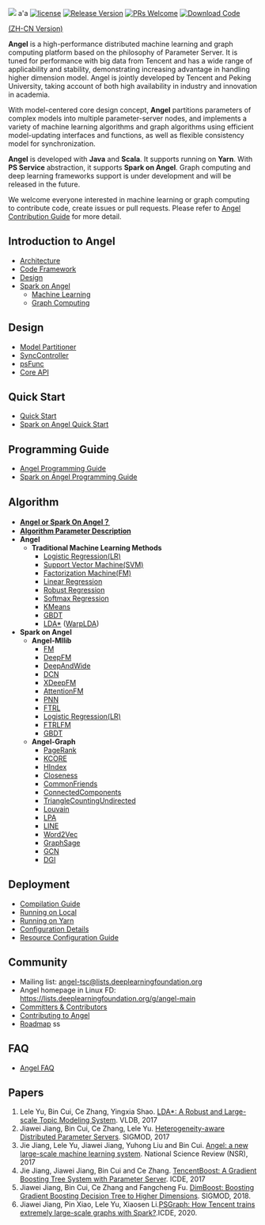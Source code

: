 ![](assets/angel_logo.png)
a'a
[![license](http://img.shields.io/badge/license-Apache2.0-brightgreen.svg?style=flat)](https://github.com/Angel-ML/angel/blob/branch-3.2.0/LICENSE.TXT)
[![Release Version](https://img.shields.io/badge/release-3.1.0-red.svg)](https://github.com/tencent/angel/releases)
[![PRs Welcome](https://img.shields.io/badge/PRs-welcome-brightgreen.svg)](https://github.com/tencent/angel/pulls)
[![Download Code](https://img.shields.io/badge/download-zip-green.svg)](https://github.com/Angel-ML/angel/archive/refs/heads/branch-3.2.0.zip)

[(ZH-CN Version)](./README_CN.md)

**Angel** is a high-performance distributed machine learning and graph computing platform based on the philosophy of Parameter Server. It is tuned for performance with big data from Tencent and has a wide range of applicability and stability, demonstrating increasing advantage in handling higher dimension model. Angel is jointly developed by Tencent and Peking University, taking account of both high availability  in industry and innovation in academia.

With model-centered core design concept, **Angel** partitions parameters of complex models into multiple parameter-server nodes, and implements a variety of machine learning algorithms and graph algorithms using efficient model-updating interfaces and functions, as well as flexible consistency model for synchronization.

**Angel** is developed with **Java** and **Scala**.  It supports running on **Yarn**. With **PS Service** abstraction, it supports **Spark on Angel**.  Graph computing and deep learning frameworks support is under development and will be released in the future.

We welcome everyone interested in machine learning or graph computing to contribute code, create issues or pull requests. Please refer to  [Angel Contribution Guide](https://github.com/Tencent/angel/blob/master/CONTRIBUTING.md) for more detail.

## Introduction to Angel

* [Architecture](./docs/overview/architecture_en.md)
* [Code Framework](./docs/overview/code_framework_en.md)
* [Design](./docs/overview/design_philosophy_en.md)
* [Spark on Angel](./docs/overview/spark_on_angel_en.md)
  * [Machine Learning](./docs/overview/spark_on_angel_mllib.md)
  * [Graph Computing](./docs/overview/angel_graph_sona.md)

## Design

- [Model Partitioner](./docs/design/model_partitioner_en.md)
- [SyncController](./docs/design/sync_controller_en.md)
- [psFunc](./docs/design/psfFunc_en.md)
- [Core API](./docs/apis/core_api_en.md)


## Quick Start
* [Quick Start](./docs/tutorials/angel_ps_quick_start_en.md)
* [Spark on Angel Quick Start](./docs/tutorials/spark_on_angel_quick_start_en.md)


## Programming Guide

* [Angel Programming Guide](./docs/programmers_guide/angel_programing_guide_en.md)
* [Spark on Angel Programming Guide](./docs/programmers_guide/spark_on_angel_programing_guide_en.md)

## Algorithm

- [**Angel or Spark On Angel？**](./docs/algo/angel_or_spark_on_angel.md)
- [**Algorithm Parameter Description**](./docs/algo/model_config_details.md)
- **Angel**
  - **Traditional Machine Learning Methods**
    - [Logistic Regression(LR)](./docs/algo/lr_on_angel_en.md)
    - [Support Vector Machine(SVM)](./docs/algo/svm_on_angel_en.md)
    - [Factorization Machine(FM)](./docs/algo/fm_on_angel.md)
    - [Linear Regression](./docs/algo/linear_on_angel_en.md)
    - [Robust Regression](./docs/algo/robust_on_angel_en.md)
    - [Softmax Regression](./docs/algo/softmax_on_angel_en.md)
    - [KMeans](./docs/algo/kmeans_on_angel_en.md)
    - [GBDT](./docs/algo/gbdt_on_angel_en.md)
    - [LDA\*](./docs/algo/lda_on_angel_en.md) ([WarpLDA](./docs/algo/warp_lda_on_angel.md))
- **Spark on Angel**
  - **Angel-Mllib**
    - [FM](https://github.com/Angel-ML/PyTorch-On-Angel/blob/branch-0.2.0/docs/recommendation.md)
    - [DeepFM](https://github.com/Angel-ML/PyTorch-On-Angel/blob/branch-0.2.0/docs/recommendation.md)
    - [DeepAndWide](https://github.com/Angel-ML/PyTorch-On-Angel/blob/branch-0.2.0/docs/recommendation.md)
    - [DCN](https://github.com/Angel-ML/PyTorch-On-Angel/blob/branch-0.2.0/docs/recommendation.md)
    - [XDeepFM](https://github.com/Angel-ML/PyTorch-On-Angel/blob/branch-0.2.0/docs/recommendation.md)
    - [AttentionFM](https://github.com/Angel-ML/PyTorch-On-Angel/blob/branch-0.2.0/docs/recommendation.md)
    - [PNN](https://github.com/Angel-ML/PyTorch-On-Angel/blob/branch-0.2.0/docs/recommendation.md)
    - [FTRL](./docs/algo/ftrl_lr_spark.md)
    - [Logistic Regression(LR)](./docs/algo/sona/lr_sona.md)
    - [FTRLFM](./docs/algo/ftrl_fm_spark_en.md)
    - [GBDT](./docs/algo/sona/feature_gbdt_sona.md)
  - **Angel-Graph**
    - [PageRank](./docs/algo/sona/pagerank_on_sona_en.md)
    - [KCORE](./docs/algo/sona/kcore_sona_en.md)
    - [HIndex](./docs/algo/sona/hindex_sona_en.md)
    - [Closeness](./docs/algo/sona/closeness_sona_en.md)
    - [CommonFriends](./docs/algo/sona/commonfriends_sona_en.md)
    - [ConnectedComponents](./docs/algo/sona/CC_sona_en.md)
    - [TriangleCountingUndirected](./docs/algo/sona/triangle_count_undirected_en.md)
    - [Louvain](./docs/algo/sona/louvain_sona_en.md)
    - [LPA](./docs/algo/sona/LPA_sona_en.md)
    - [LINE](./docs/algo/sona/line_sona_en.md)
    - [Word2Vec](./docs/algo/sona/word2vec_sona_en.md)
    - [GraphSage](https://github.com/Angel-ML/PyTorch-On-Angel/blob/branch-0.2.0/docs/graph.md)
    - [GCN](https://github.com/Angel-ML/PyTorch-On-Angel/blob/branch-0.2.0/docs/graph.md)
    - [DGI](https://github.com/Angel-ML/PyTorch-On-Angel/blob/branch-0.2.0/docs/graph.md)

## Deployment

* [Compilation Guide](./docs/deploy/source_compile_en.md)
* [Running on Local](./docs/deploy/local_run_en.md)
* [Running on Yarn](./docs/deploy/run_on_yarn_en.md)
* [Configuration Details](./docs/deploy/config_details_en.md)
* [Resource Configuration Guide](./docs/deploy/resource_config_guide_en.md)

## Community
* Mailing list: angel-tsc@lists.deeplearningfoundation.org
* Angel homepage in Linux FD: https://lists.deeplearningfoundation.org/g/angel-main
* [Committers & Contributors](./COMMITTERS.md)
* [Contributing to Angel](./CONTRIBUTING.md)
* [Roadmap](https://github.com/Angel-ML/angel/wiki/Roadmap)
ss
## FAQ
* [Angel FAQ](https://github.com/Tencent/angel/wiki/Angel%E5%B8%B8%E8%A7%81%E9%97%AE%E9%A2%98)

## Papers
  1. Lele Yu, Bin Cui, Ce Zhang, Yingxia Shao. [LDA*: A Robust and Large-scale Topic Modeling System](http://www.vldb.org/pvldb/vol10/p1406-yu.pdf). VLDB, 2017
  2. Jiawei Jiang, Bin Cui, Ce Zhang, Lele Yu. [Heterogeneity-aware Distributed Parameter Servers](http://net.pku.edu.cn/~cuibin/Papers/2017%20sigmod.pdf). SIGMOD, 2017
  3. Jie Jiang, Lele Yu, Jiawei Jiang, Yuhong Liu and Bin Cui. [Angel: a new large-scale machine learning system](http://net.pku.edu.cn/~cuibin/Papers/2017NSRangel.pdf). National Science Review (NSR), 2017
  4. Jie Jiang, Jiawei Jiang,  Bin Cui and Ce Zhang. [TencentBoost: A Gradient Boosting Tree System with Parameter Server](http://net.pku.edu.cn/~cuibin/Papers/2017%20ICDE%20boost.pdf).	ICDE, 2017
  5. Jiawei Jiang, Bin Cui, Ce Zhang and Fangcheng Fu. [DimBoost: Boosting Gradient Boosting Decision Tree to Higher Dimensions](https://dl.acm.org/citation.cfm?id=3196892). SIGMOD, 2018.
  6. Jiawei Jiang, Pin Xiao, Lele Yu, Xiaosen Li.[PSGraph: How Tencent trains extremely large-scale graphs with Spark?](https://conferences.computer.org/icde/2020/pdfs/ICDE2020-5acyuqhpJ6L9P042wmjY1p/290300b549/290300b549.pdf).ICDE, 2020.
